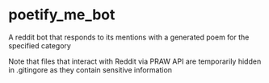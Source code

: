 # poetify_me_bot
A reddit bot that responds to its mentions with a generated poem for the specified category

Note that files that interact with Reddit via PRAW API are temporarily hidden in .gitingore as they contain sensitive information
